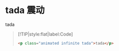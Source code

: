 # tada 震动

<p class="animated infinite tada">tada</p>

> [!TIP|style:flat|label:Code]
>
> ```html
> <p class="animated infinite tada">tada</p>
> ```

